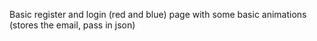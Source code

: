 Basic register and login (red and blue) page with some basic animations (stores the email, pass in json)
